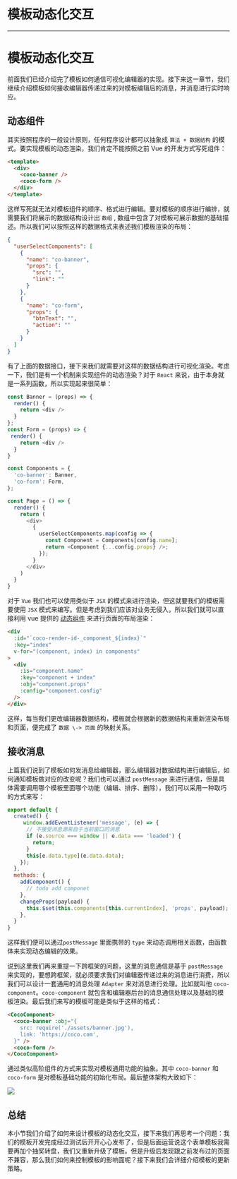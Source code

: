 
# 模板动态化交互
---

# 模板动态化交互

前面我们已经介绍完了模板如何通信可视化编辑器的实现。接下来这一章节，我们继续介绍模板如何接收编辑器传递过来的对模板编辑后的消息，并消息进行实时响应。

## 动态组件

其实按照程序的一般设计原则，任何程序设计都可以抽象成 `算法 + 数据结构` 的模式。要实现模板的动态渲染，我们肯定不能按照之前 Vue 的开发方式写死组件：

```html
<template>
  <div>
    <coco-banner />
    <coco-form />
  </div>
</template>
```

这样写死就无法对模板组件的顺序、格式进行编辑。要对模板的顺序进行编排，就需要我们将展示的数据结构设计出 `数组` , 数组中包含了对模板可展示数据的基础描述。所以我们可以按照这样的数据格式来表述我们模板渲染的布局：

```json
{
  "userSelectComponents": [
  	{
      "name": "co-banner",
      "props": {
      	"src": "",
        "link": ""
      }
    },
    {
      "name": "co-form",
      "props": {
      	"btnText": "",
        "action": ""
      }
    }
  ]
}
```

有了上面的数据接口，接下来我们就需要对这样的数据结构进行可视化渲染。考虑一下，我们是有一个机制来实现组件的动态渲染？对于 `React` 来说，由于本身就是一系列函数，所以实现起来很简单：

```javascript
const Banner = (props) => {
  render() {
    return <div />
  }
};
const Form = (props) => {
 render() {
    return <div />
  }
}

const Components = {
  'co-banner': Banner,
  'co-form': Form,
};

const Page = () => {
  render() {
    return (
      <div>
        {
          userSelectComponents.map(config => {
            const Component = Components[config.name];
            return <Component {...config.props} />;
          });
        }
      </div>
    )
  }
}
```

对于 `Vue` 我们也可以使用类似于 `JSX` 的模式来进行渲染，但这就要我们的模板需要使用 `JSX` 模式来编写。但是考虑到我们应该对业务无侵入，所以我们就可以直接利用 vue 提供的 [动态组件](https://cn.vuejs.org/v2/guide/components.html#%E5%8A%A8%E6%80%81%E7%BB%84%E4%BB%B6) 来进行页面的布局渲染：

```html
<div
  :id="`coco-render-id-_component_${index}`"
  :key="index"
  v-for="(component, index) in components"
>
  <div
    :is="component.name"
    :key="component + index"
    :obj="component.props"
    :config="component.config"
  />
</div>
```

这样，每当我们更改编辑器数据结构，模板就会根据新的数据结构来重新渲染布局和页面，便完成了 `数据 \-> 页面` 的映射关系。

## 接收消息

上篇我们说到了模板如何发消息给编辑器，那么编辑器对数据结构进行编辑后，如何通知模板做对应的改变呢？我们也可以通过 `postMessage` 来进行通信，但是具体需要调用哪个模板里面哪个功能（编辑、排序、删除），我们可以采用一种取巧的方式来写：

```javascript
export default {
  created() {
     window.addEventListener('message', (e) => {
      // 不接受消息源来自于当前窗口的消息
      if (e.source === window || e.data === 'loaded') {
        return;
      }
      this[e.data.type](e.data.data);
    });
  },
  methods: {
    addComponent() {
      // todo add componet
    },
    changeProps(payload) {
      this.$set(this.components[this.currentIndex], 'props', payload);
    },
  }
}
```

这样我们便可以通过`postMessage` 里面携带的 `type` 来动态调用相关函数，由函数体来实现动态编辑的效果。

说到这里我们再来重提一下跨框架的问题，这里的消息通信是基于 `postMessage` 来实现的，要想跨框架，就必须要求我们对编辑器传递过来的消息进行消费，所以我们可以设计一套通用的消息处理 `Adapter` 来对消息进行处理。比如就叫他 `coco-component`。`coco-component` 就包含和编辑器后台的消息通信处理以及基础的模板渲染。最后我们来写的模板可能是类似于这样的格式：

```html
<CocoComponent>
  <coco-banner :obj="{
    src: require('./assets/banner.jpg'),
    link: 'https://coco.com',
  }" />
  <coco-form />
</CocoComponent>
```

通过类似高阶组件的方式来实现对模板通用功能的抽象。其中 `coco-banner` 和 `coco-form` 是对模板基础功能的初始化布局。最后整体架构大致如下：

![](https://p3-juejin.byteimg.com/tos-cn-i-k3u1fbpfcp/7cc39610eccc424eb5ce7ee0ed024351~tplv-k3u1fbpfcp-watermark.image)

## 总结

本小节我们介绍了如何来设计模板的动态化交互，接下来我们再思考一个问题：我们的模板开发完成经过测试后开开心心发布了，但是后面运营说这个表单模板我需要再加个抽奖转盘，我们又重新升级了模板。但是升级后发现跟之前发布过的页面不兼容，那么我们如何来控制模板的影响面呢？接下来我们会详细介绍模板的更新策略。
    
